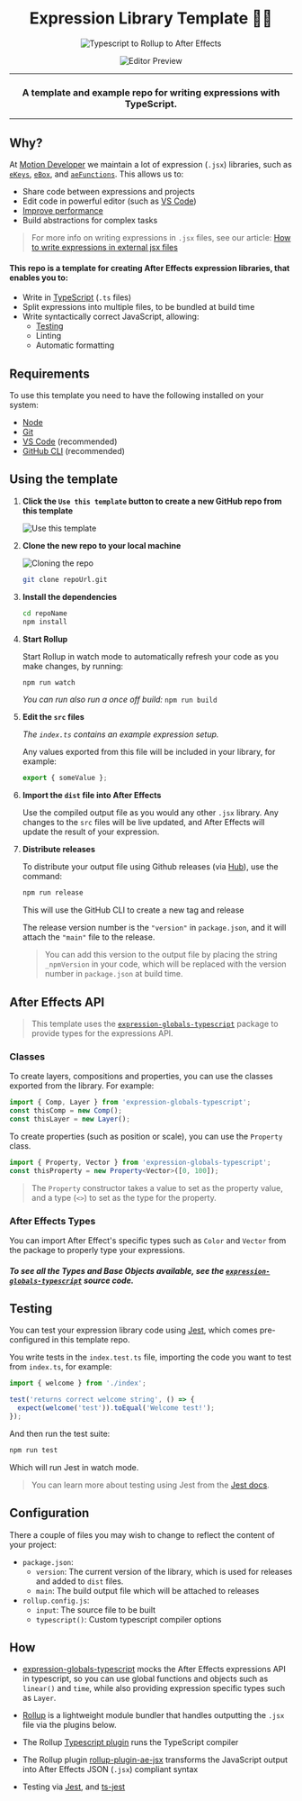 <div align="center">

# Expression Library Template 🐱‍👤

![Typescript to Rollup to After Effects](https://user-images.githubusercontent.com/48076776/89993096-8ec47b80-dcc9-11ea-8b37-1ad911f48bb2.png)

![Editor Preview](https://user-images.githubusercontent.com/48076776/90580450-367f0380-e20c-11ea-8ca2-2db0c7ffe754.png)

---

### A template and example repo for writing expressions with TypeScript.

</div>

---

## Why?

At [Motion Developer](https://motiondeveloper.com) we maintain a lot of expression (`.jsx`) libraries, such as [`eKeys`](https://github.com/motiondeveloper/eKeys), [`eBox`](https://github.com/motiondeveloper/eBox), and [`aeFunctions`](https://github.com/motiondeveloper/aeFunctionsd). This allows us to:

- Share code between expressions and projects
- Edit code in powerful editor (such as [VS Code](https://code.visualstudio.com/))
- [Improve performance](https://helpx.adobe.com/after-effects/using/legacy-and-extend-script-engine.html#syntax-requirements-expression-libraries)
- Build abstractions for complex tasks

> For more info on writing expressions in `.jsx` files, see our article:
> [How to write expressions in external jsx files](https://motiondeveloper.com/blog/write-expressions-external-files/)

#### This repo is a template for creating After Effects expression libraries, that enables you to:

- Write in [TypeScript](https://www.typescriptlang.org/) (`.ts` files)
- Split expressions into multiple files, to be bundled at build time
- Write syntactically correct JavaScript, allowing:
  - [Testing](#testing)
  - Linting
  - Automatic formatting

## Requirements

To use this template you need to have the following installed on your system:

- [Node](https://nodejs.org/en/)
- [Git](https://git-scm.com/)
- [VS Code](https://code.visualstudio.com/) (recommended)
- [GitHub CLI](https://github.com/cli/cli) (recommended)

## Using the template

1. **Click the `Use this template` button to create a new GitHub repo from this template**

   ![Use this template](https://user-images.githubusercontent.com/48076776/90580934-5fec5f00-e20d-11ea-9331-ef4d321336a5.png)

2. **Clone the new repo to your local machine**

   ![Cloning the repo](https://user-images.githubusercontent.com/48076776/90581625-0a18b680-e20f-11ea-8708-0fa4948961dd.png)

   ```sh
   git clone repoUrl.git
   ```

3. **Install the dependencies**

   ```sh
   cd repoName
   npm install
   ```

4. **Start Rollup**

   Start Rollup in watch mode to automatically refresh your code as you make changes, by running:

   ```sh
   npm run watch
   ```

   _You can run also run a once off build:_ `npm run build`

5. **Edit the `src` files**

   _The `index.ts` contains an example expression setup._

   Any values exported from this file will be included in your library, for example:

   ```js
   export { someValue };
   ```

6. **Import the `dist` file into After Effects**

   Use the compiled output file as you would any other `.jsx` library. Any changes to the `src` files will be live updated, and After Effects will update the result of your expression.

7. **Distribute releases**

   To distribute your output file using Github releases (via [Hub](https://github.com/github/hub)), use the command:

   ```sh
   npm run release
   ```

   This will use the GitHub CLI to create a new tag and release

   The release version number is the `"version"` in `package.json`, and it will attach the `"main"` file to the release.

   > You can add this version to the output file by placing the string `_npmVersion` in your code, which will be replaced with the version number in `package.json` at build time.

## After Effects API

> This template uses the [`expression-globals-typescript`](https://github.com/motiondeveloper/expression-globals-typescript) package to provide types for the expressions API.

### Classes

To create layers, compositions and properties, you can use the classes exported from the library. For example:

```ts
import { Comp, Layer } from 'expression-globals-typescript';
const thisComp = new Comp();
const thisLayer = new Layer();
```

To create properties (such as position or scale), you can use the `Property` class.

```ts
import { Property, Vector } from 'expression-globals-typescript';
const thisProperty = new Property<Vector>([0, 100]);
```

> The `Property` constructor takes a value to set as the property value, and a type (`<>`) to set as the type for the property.

### After Effects Types

You can import After Effect's specific types such as `Color` and `Vector` from the package to properly type your expressions.

#### _To see all the Types and Base Objects available, see the [`expression-globals-typescript`](https://github.com/motiondeveloper/expression-globals-typescript) source code._

## Testing

You can test your expression library code using [Jest](https://jestjs.io/), which comes pre-configured in this template repo.

You write tests in the `index.test.ts` file, importing the code you want to test from `index.ts`, for example:

```ts
import { welcome } from './index';

test('returns correct welcome string', () => {
  expect(welcome('test')).toEqual('Welcome test!');
});
```

And then run the test suite:

```sh
npm run test
```

Which will run Jest in watch mode.

> You can learn more about testing using Jest from the [Jest docs](https://jestjs.io/docs/en/getting-started).

## Configuration

There a couple of files you may wish to change to reflect the content of your project:

- `package.json`:
  - `version`: The current version of the library, which is used for releases and added to `dist` files.
  - `main`: The build output file which will be attached to releases
- `rollup.config.js`:
  - `input`: The source file to be built
  - `typescript()`: Custom typescript compiler options

## How

- [expression-globals-typescript](https://github.com/motiondeveloper/expression-globals-typescript) mocks the After Effects expressions API in typescript, so you can use global functions and objects such as `linear()` and `time`, while also providing expression specific types such as `Layer`.

- [Rollup](https://rollupjs.org/) is a lightweight module bundler that handles outputting the `.jsx` file via the plugins below.

- The Rollup [Typescript plugin](https://www.npmjs.com/package/@rollup/plugin-typescript) runs the TypeScript compiler

- The Rollup plugin [rollup-plugin-ae-jsx](https://www.npmjs.com/package/rollup-plugin-ae-jsx) transforms the JavaScript output into After Effects JSON (`.jsx`) compliant syntax

- Testing via [Jest](https://jestjs.io/), and [ts-jest](https://github.com/kulshekhar/ts-jest)
